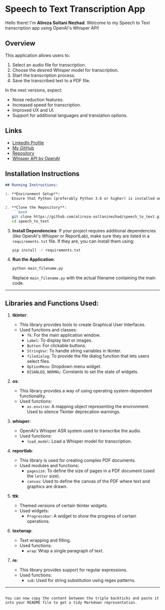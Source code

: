 # Speech to Text Transcription App

Hello there! I'm **Alireza Soltani Nezhad**. Welcome to my Speech to Text transcription app using OpenAI's Whisper API!


## Overview

This application allows users to:
1. Select an audio file for transcription.
2. Choose the desired Whisper model for transcription.
3. Start the transcription process.
4. Save the transcribed text to a PDF file.

In the next versions, expect:
- Noise reduction features.
- Increased speed for transcription.
- Improved UX and UI.
- Support for additional languages and translation options.

## Links
- [LinkedIn Profile](https://www.linkedin.com/in/alirezasoltaninezhad/)
- [My GitHub](https://github.com/alireza-soltaninezhad)
- [Repository](https://github.com/alireza-soltaninezhad/speech_to_text)
- [Whisper API by OpenAI](https://github.com/openai/whisper)

## Installation Instructions


```markdown
## Running Instructions:

1. **Environment Setup**:
   Ensure that Python (preferably Python 3.6 or higher) is installed on your machine.

2. **Clone the Repository**:
   ```bash
   git clone https://github.com/alireza-soltaninezhad/speech_to_text.git
   cd speech_to_text
   ```

3. **Install Dependencies**:
   If your project requires additional dependencies (like OpenAI's Whisper or ReportLab), make sure they are listed in a `requirements.txt` file. If they are, you can install them using:
   ```bash
   pip install -r requirements.txt
   ```

4. **Run the Application**:
   ```bash
   python main_filename.py
   ```
   Replace `main_filename.py` with the actual filename containing the main code.

---

## Libraries and Functions Used:

1. **tkinter**: 
   - This library provides tools to create Graphical User Interfaces.
   - Used functions and classes:
     - `Tk`: For the main application window.
     - `Label`: To display text or images.
     - `Button`: For clickable buttons.
     - `StringVar`: To handle string variables in tkinter.
     - `filedialog`: To provide the file dialog function that lets users select files.
     - `OptionMenu`: Dropdown menu widget.
     - `DISABLED`, `NORMAL`: Constants to set the state of widgets.

2. **os**:
   - This library provides a way of using operating system-dependent functionality.
   - Used functions:
     - `os.environ`: A mapping object representing the environment. Used to silence Tkinter deprecation warnings.

3. **whisper**:
   - OpenAI's Whisper ASR system used to transcribe the audio.
   - Used functions:
     - `load_model`: Load a Whisper model for transcription.

4. **reportlab**:
   - This library is used for creating complex PDF documents.
   - Used modules and functions:
     - `pagesize`: To define the size of pages in a PDF document (used the `letter` size).
     - `canvas`: Used to define the canvas of the PDF where text and graphics are drawn.

5. **ttk**:
   - Themed versions of certain tkinter widgets. 
   - Used widgets:
     - `Progressbar`: A widget to show the progress of certain operations.

6. **textwrap**:
   - Text wrapping and filling.
   - Used functions:
     - `wrap`: Wrap a single paragraph of text.

7. **re**:
   - This library provides support for regular expressions.
   - Used functions:
     - `sub`: Used for string substitution using regex patterns.

---

```

You can now copy the content between the triple backticks and paste it into your README file to get a tidy Markdown representation.
